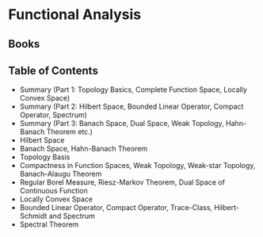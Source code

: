 # Functional Analysis

## Books

## Table of Contents
- Summary (Part 1: Topology Basics, Complete Function Space, Locally Convex Space)
- Summary (Part 2: Hilbert Space, Bounded Linear Operator, Compact Operator, Spectrum)
- Summary (Part 3: Banach Space, Dual Space, Weak Topology, Hahn-Banach Theorem etc.)
- Hilbert Space
- Banach Space, Hahn-Banach Theorem
- Topology Basis
- Compactness in Function Spaces, Weak Topology, Weak-star Topology, Banach-Alaugu Theorem
- Regular Borel Measure, Riesz-Markov Theorem, Dual Space of Continuous Function
- Locally Convex Space
- Bounded Linear Operator, Compact Operator, Trace-Class, Hilbert-Schmidt and Spectrum
- Spectral Theorem